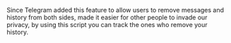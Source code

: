 Since Telegram added this feature to allow users to remove messages and history  from both sides, made it easier for other people to invade our privacy, by using this script you can track the ones who remove your history.